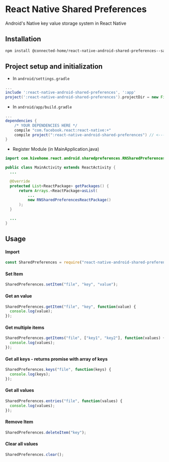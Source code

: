 # React Native Shared Preferences

Android's Native key value storage system in React Native

## Installation

```bash
npm install @connected-home/react-native-android-shared-preferences--save
```

## Project setup and initialization

- In `android/settings.gradle`

```gradle
...
include ':react-native-android-shared-preferences', ':app'
project(':react-native-android-shared-preferences').projectDir = new File(rootProject.projectDir, '../node_modules/@connected-home/react-native-android-shared-preferences/android')
```

- In `android/app/build.gradle`

```gradle
...
dependencies {
    /* YOUR DEPENDENCIES HERE */
    compile "com.facebook.react:react-native:+"
    compile project(":react-native-android-shared-preferences") // <--- add this
}
```

- Register Module (in MainApplication.java)

```java
import com.hivehome.react.android.sharedpreferences.RNSharedPreferencesReactPackage;

public class MainActivity extends ReactActivity {
  ...

  @Override
  protected List<ReactPackage> getPackages() {
      return Arrays.<ReactPackage>asList(
          ...
          new RNSharedPreferencesReactPackage()
      );
  }

  ...
}
```

## Usage

#### Import

```javascript
const SharedPreferences = require("react-native-android-shared-preferences");
```

#### Set Item

```javascript
SharedPreferences.setItem("file", "key", "value");
```

#### Get an value

```javascript
SharedPreferences.getItem("file", "key", function(value) {
  console.log(value);
});
```

#### Get multiple items

```javascript
SharedPreferences.getItems("file", ["key1", "key2"], function(values) {
  console.log(values);
});
```

#### Get all keys - returns promise with array of keys

```javascript
SharedPreferences.keys("file", function(keys) {
  console.log(keys);
});
```

#### Get all values

```javascript
SharedPreferences.entries("file", function(values) {
  console.log(values);
});
```

#### Remove Item

```javascript
SharedPreferences.deleteItem("key");
```

#### Clear all values

```javascript
SharedPreferences.clear();
```
